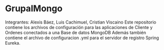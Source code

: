 # GrupalMongo
Integrantes: Alexis Báez, Luis Cachimuel, Cristian Viscaino
Este repositorio contiene los archivos de configuración para las aplicaciones de Cliente y Ordenes conectados a una Base de datos MongoDB
Además también contiene el archivo de configuracion .yml para el servidor de registro Spring Eureka.
